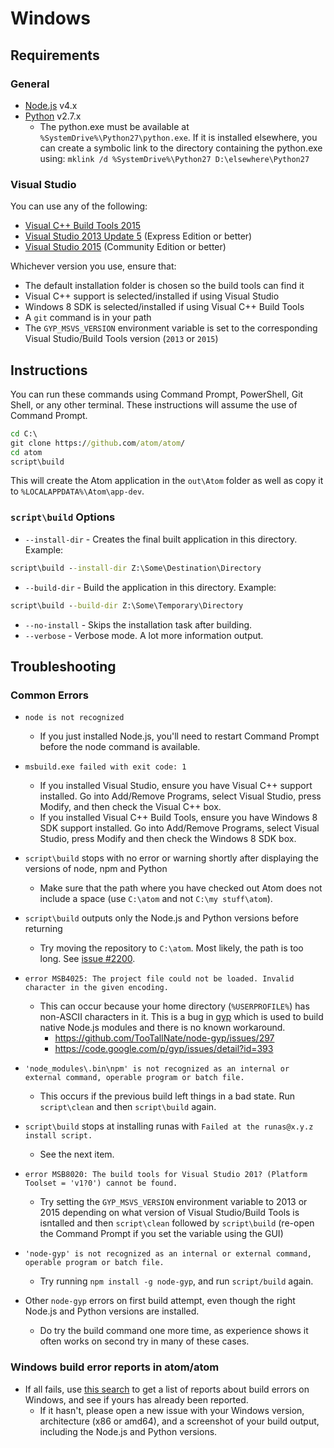 # Windows

## Requirements

### General
 * [Node.js](https://nodejs.org/en/download/) v4.x
 * [Python](https://www.python.org/downloads/) v2.7.x
    * The python.exe must be available at `%SystemDrive%\Python27\python.exe`.
      If it is installed elsewhere, you can create a symbolic link to the
      directory containing the python.exe using:
      `mklink /d %SystemDrive%\Python27 D:\elsewhere\Python27`

### Visual Studio

You can use any of the following:

 * [Visual C++ Build Tools 2015](http://landinghub.visualstudio.com/visual-cpp-build-tools)
 * [Visual Studio 2013 Update 5](https://www.visualstudio.com/en-us/downloads/download-visual-studio-vs) (Express Edition or better)
 * [Visual Studio 2015](https://www.visualstudio.com/en-us/downloads/download-visual-studio-vs) (Community Edition or better)

Whichever version you use, ensure that:

 * The default installation folder is chosen so the build tools can find it
 * Visual C++ support is selected/installed if using Visual Studio
 * Windows 8 SDK is selected/installed if using Visual C++ Build Tools
 * A `git` command is in your path
 * The `GYP_MSVS_VERSION` environment variable is set to the corresponding Visual Studio/Build Tools version (`2013` or `2015`)

## Instructions

You can run these commands using Command Prompt, PowerShell, Git Shell, or any other terminal. These instructions will assume the use of Command Prompt.

```cmd
cd C:\
git clone https://github.com/atom/atom/
cd atom
script\build
```
This will create the Atom application in the `out\Atom` folder as well as copy it to `%LOCALAPPDATA%\Atom\app-dev`.

### `script\build` Options
  * `--install-dir` - Creates the final built application in this directory. Example:
```cmd
script\build --install-dir Z:\Some\Destination\Directory
```
  * `--build-dir` - Build the application in this directory. Example:
```cmd
script\build --build-dir Z:\Some\Temporary\Directory
```
  * `--no-install` - Skips the installation task after building.
  * `--verbose` - Verbose mode. A lot more information output.

## Troubleshooting

### Common Errors
* `node is not recognized`
  * If you just installed Node.js, you'll need to restart Command Prompt before the node command is available.

* `msbuild.exe failed with exit code: 1`
   * If you installed Visual Studio, ensure you have Visual C++ support installed. Go into Add/Remove Programs, select Visual Studio, press Modify, and then check the Visual C++ box.
   * If you installed Visual C++ Build Tools, ensure you have Windows 8 SDK support installed.  Go into Add/Remove Programs, select Visual Studio, press Modify and then check the Windows 8 SDK box.

* `script\build` stops with no error or warning shortly after displaying the versions of node, npm and Python
  * Make sure that the path where you have checked out Atom does not include a space (use `C:\atom` and not `C:\my stuff\atom`).

* `script\build` outputs only the Node.js and Python versions before returning
  * Try moving the repository to `C:\atom`. Most likely, the path is too long.
    See [issue #2200](https://github.com/atom/atom/issues/2200).

* `error MSB4025: The project file could not be loaded. Invalid character in the given encoding.`
  * This can occur because your home directory (`%USERPROFILE%`) has non-ASCII
    characters in it. This is a bug in [gyp](https://code.google.com/p/gyp/)
    which is used to build native Node.js modules and there is no known workaround.
    * https://github.com/TooTallNate/node-gyp/issues/297
    * https://code.google.com/p/gyp/issues/detail?id=393

* `'node_modules\.bin\npm' is not recognized as an internal or external command, operable program or batch file.`
   * This occurs if the previous build left things in a bad state. Run `script\clean` and then `script\build` again.

* `script\build` stops at installing runas with `Failed at the runas@x.y.z install script.`
  * See the next item.

* `error MSB8020: The build tools for Visual Studio 201? (Platform Toolset = 'v1?0') cannot be found.`
  * Try setting the `GYP_MSVS_VERSION` environment variable to 2013 or 2015 depending on what version of Visual Studio/Build Tools is isntalled and then `script\clean` followed by `script\build` (re-open the Command Prompt if you set the variable using the GUI)

* `'node-gyp' is not recognized as an internal or external command, operable program or batch file.`
  * Try running `npm install -g node-gyp`, and run `script/build` again.

* Other `node-gyp` errors on first build attempt, even though the right Node.js and Python versions are installed.
  * Do try the build command one more time, as experience shows it often works on second try in many of these cases.

### Windows build error reports in atom/atom
* If all fails, use [this search](https://github.com/atom/atom/search?q=label%3Abuild-error+label%3Awindows&type=Issues) to get a list of reports about build errors on Windows, and see if yours has already been reported.
    * If it hasn't, please open a new issue with your Windows version, architecture (x86 or amd64), and a screenshot of your build output, including the Node.js and Python versions.
